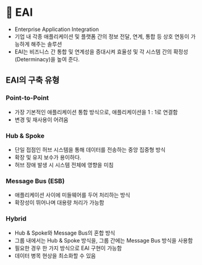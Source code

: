 # 🌟 EAI

- Enterprise Application Integration
- 기업 내 각종 애플리케이션 및 플랫폼 간의 정보 전달, 연계, 통합 등 상호 연동이 가능하게 해주는 솔루션
- EAI는 비즈니스 간 통합 및 연계성을 증대시켜 효율성 및 각 시스템 간의 확정성(Determinacy)을 높여 준다.

## EAI의 구축 유형

### Point-to-Point

- 가장 기본적인 애플리케이션 통합 방식으로, 애플리케이션을 1 : 1로 연결함
- 변경 및 재사용이 어려움

### Hub & Spoke

- 단일 접점인 허브 시스템을 통해 데이터를 전송하는 중앙 집중형 방식
- 확장 및 유지 보수가 용이하다.
- 허브 장애 발생 시 시스템 전체에 영향을 미침

### Message Bus (ESB)

- 애플리케이션 사이에 미들웨어를 두어 처리하는 방식
- 확장성이 뛰어나며 대용량 처리가 가능함

### Hybrid

- Hub & Spoke와 Message Bus의 혼합 방식
- 그룹 내에서는 Hub & Spoke 방식을, 그룹 간에는 Message Bus 방식을 사용함
- 필요한 경우 한 가지 방식으로 EAI 구현이 가능함
- 데이터 병목 현상을 최소화할 수 있음
